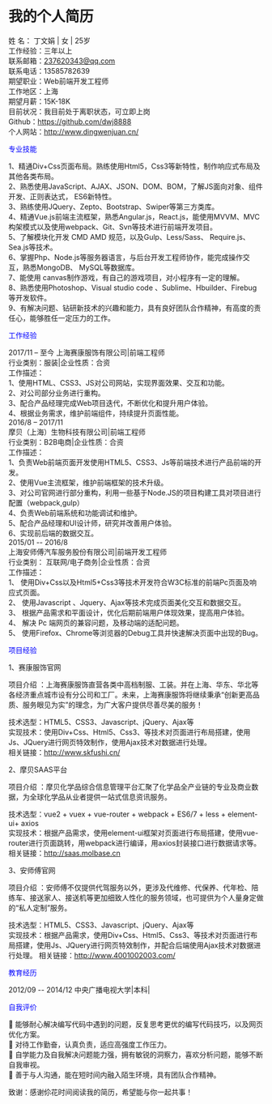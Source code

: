 # 我的个人简历



姓    名：	丁文娟  | 女 | 25岁	<br>工作经验：三年以上 <br>
联系邮箱：237620343@qq.com	<br>联系电话：13585782639 <br>
期望职业：Web前端开发工程师	<br>  工作地区：上海 <br>
期望月薪：15K-18K	<br>目前状况：我目前处于离职状态，可立即上岗 <br>
Github：https://github.com/dwj8888     <br>
个人网站：http://www.dingwenjuan.cn/   <br>



<div style="color:blue;">专业技能</div>

1、精通Div+Css页面布局。熟练使用Html5，Css3等新特性，制作响应式布局及其他各类布局。<br>
2、熟悉使用JavaScript、AJAX、JSON、DOM、BOM，了解JS面向对象、组件开发、正则表达式， ES6新特性。<br>
3、熟练使用JQuery、Zepto、Bootstrap、Swiper等第三方类库。<br>
4、精通Vue.js前端主流框架，熟悉Angular.js，React.js，能使用MVVM、MVC构架模式以及使用webpack、Git、Svn等技术进行前端开发项目。<br>
5、了解模块化开发 CMD AMD 规范，以及Gulp、Less/Sass、 Require.js、 Sea.js等技术。<br>
6、掌握Php、Node.js等服务器语言，与后台开发工程师协作，能完成操作交互，熟悉MongoDB、 MySQL等数据库。<br>
7、能使用 canvas制作游戏，有自己的游戏项目，对小程序有一定的理解。<br>
8、熟悉使用Photoshop、Visual studio code 、Sublime、Hbuilder、Firebug等开发软件。<br>
9、有解决问题、钻研新技术的兴趣和能力，具有良好团队合作精神，有高度的责任心，能够胜任一定压力的工作。<br>

<div style="color:blue;">工作经验</div>

2017/11 – 至今
上海赛康服饰有限公司|前端工程师<br>
行业类别：服装|企业性质：合资<br>
工作描述： <br>
1、使用HTML、CSS3、JS对公司网站，实现界面效果、交互和功能。<br>
2、对公司部分业务进行重构。<br>
3、配合产品经理完成Web项目迭代，不断优化和提升用户体验。<br>
4、根据业务需求，维护前端组件，持续提升页面性能。<br>
2016/8 – 2017/11<br>
摩贝（上海）生物科技有限公司|前端工程师<br>
行业类别：B2B电商|企业性质：合资<br>
工作描述： <br>
1、负责Web前端页面开发使用HTML5、CSS3、Js等前端技术进行产品前端的开发。<br>
2、使用Vue主流框架，维护前端框架的技术升级。<br>
3、对公司官网进行部分重构，利用一些基于Node.JS的项目构建工具对项目进行配置（webpack,gulp）<br>
4、负责Web前端系统和功能调试和维护。<br>
5、配合产品经理和UI设计师，研究并改善用户体验。<br>
6、实现前后端的数据交互。<br>
2015/01 -- 2016/8<br>
上海安师傅汽车服务股份有限公司|前端开发工程师<br>
行业类别： 互联网/电子商务|企业性质：合资<br>
工作描述： <br>
1、	使用Div+Css以及Html5+Css3等技术开发符合W3C标准的前端Pc页面及响应式页面。<br>
2、	使用Javascript 、Jquery、Ajax等技术完成页面美化交互和数据交互。<br>
3、	根据产品需求和平面设计，优化后期前端用户体现效果，提高用户体验。<br>
4、	解决 Pc 端网页的兼容问题，及移动端的适配问题。<br>
5、	使用Firefox、Chrome等浏览器的Debug工具并快速解决页面中出现的Bug。<br>

<div style="color:blue;">项目经验</div>

1、赛康服饰官网

项目介绍 ：上海赛康服饰直营各类中高档制服、工装。并在上海、华东、华北等各经济重点城市设有分公司和工厂。未来，上海赛康服饰将继续秉承“创新更高品质、服务眼见为实”的理念，为广大客户提供尽善尽美的服务！<br>

技术选型：HTML5、CSS3、Javascript、jQuery、Ajax等<br>
实现技术：使用Div+Css、Html5、Css3、等技术对页面进行布局搭建，使用Js、JQuery进行网页特效制作，使用Ajax技术对数据进行处理。<br>
相关链接：http://www.skfushi.cn/<br>

2、摩贝SAAS平台

项目介绍 ：摩贝化学品综合信息管理平台汇聚了化学品全产业链的专业及商业数据，为全球化学品从业者提供一站式信息资讯服务。<br>

技术选型：vue2 + vuex + vue-router + webpack + ES6/7 + less + element-ui+ axios<br>
实现技术：根据产品需求，使用element-ui框架对页面进行布局搭建，使用vue-router进行页面跳转，用webpack进行编译，用axios封装接口进行数据请求等。<br>
相关链接：http://saas.molbase.cn<br>


3、安师傅官网

项目介绍 ：安师傅不仅提供代驾服务以外，更涉及代维修、代保养、代年检、陪练车、接送家人、接送机等更加细致人性化的服务领域，也可提供为个人量身定做的“私人定制”服务。<br>

技术选型：HTML5、CSS3、Javascript、jQuery、Ajax等<br>
实现技术：根据产品需求，使用Div+Css、Html5、Css3、等技术对页面进行布局搭建，使用Js、JQuery进行网页特效制作，并配合后端使用Ajax技术对数据进行处理。
相关链接：http://www.4001002003.com/<br>

<div style="color:blue;">教育经历</div>

2012/09 -- 2014/12 中央广播电视大学|本科|

<div style="color:blue;">自我评价</div>

	能够耐心解决编写代码中遇到的问题，反复思考更优的编写代码技巧，以及网页优化方案。<br>
	对待工作勤奋，认真负责，适应高强度工作压力。<br>
	自学能力及自我解决问题能力强，拥有敏锐的洞察力，喜欢分析问题，能够不断自我审视。<br>
	善于与人沟通，能在短时间内融入陌生环境，具有团队合作精神。<br>


  致谢：感谢伱花时间阅读我的简历，希望能与你一起共事！



 



  
